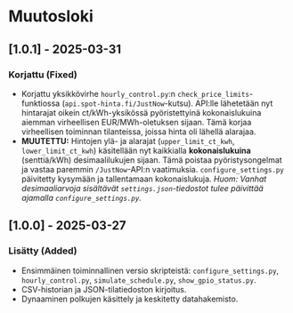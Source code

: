 # Muutosloki

## [1.0.1] - 2025-03-31 

### Korjattu (Fixed)
- Korjattu yksikkövirhe `hourly_control.py`:n `check_price_limits`-funktiossa (`api.spot-hinta.fi/JustNow`-kutsu). API:lle lähetetään nyt hintarajat oikein ct/kWh-yksikössä pyöristettyinä kokonaislukuina aiemman virheellisen EUR/MWh-oletuksen sijaan. Tämä korjaa virheellisen toiminnan tilanteissa, joissa hinta oli lähellä alarajaa.
- **MUUTETTU:** Hintojen ylä- ja alarajat (`upper_limit_ct_kwh`, `lower_limit_ct_kwh`) käsitellään nyt kaikkialla **kokonaislukuina** (senttiä/kWh) desimaalilukujen sijaan. Tämä poistaa pyöristysongelmat ja vastaa paremmin `/JustNow`-API:n vaatimuksia. `configure_settings.py` päivitetty kysymään ja tallentamaan kokonaislukuja. *Huom: Vanhat desimaaliarvoja sisältävät `settings.json`-tiedostot tulee päivittää ajamalla `configure_settings.py`.*


## [1.0.0] - 2025-03-27 
### Lisätty (Added)
- Ensimmäinen toiminnallinen versio skripteistä: `configure_settings.py`, `hourly_control.py`, `simulate_schedule.py`, `show_gpio_status.py`.
- CSV-historian ja JSON-tilatiedoston kirjoitus.
- Dynaaminen polkujen käsittely ja keskitetty datahakemisto.
